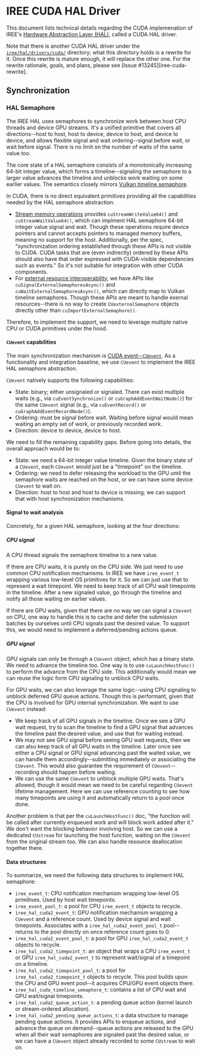 # IREE CUDA HAL Driver

This document lists technical details regarding the CUDA implemenation of
IREE's [Hardware Abstraction Layer (HAL)][iree-hal], called a CUDA HAL driver.

Note that there is another CUDA HAL driver under the
[`iree/hal/drivers/cuda/`][iree-cuda] directory; what this directory holds is
a rewrite for it. Once this rewrite is mature enough, it will replace the
other one. For the rewrite rationale, goals, and plans, please see
[Issue #13245][iree-cuda-rewrite].

## Synchronization

### HAL Semaphore

The IREE HAL uses semaphores to synchronize work between host CPU threads and
device GPU streams. It's a unified primitive that covers all directions--host
to host, host to device, device to host, and device to device, and allows
flexible signal and wait ordering--signal before wait, or wait before signal.
There is no limit on the number of waits of the same value too.

The core state of a HAL semaphore consists of a monotonically increasing 64-bit
integer value, which forms a timeline--signaling the semaphore to a larger
value advances the timeline and unblocks work waiting on some earlier values.
The semantics closely mirrors
[Vulkan timeline semaphore][vulkan-timeline-semaphore].

In CUDA, there is no direct equivalent primitives providing all the capabilities
needed by the HAL semaphore abstraction:

* [Stream memory operations][cu-mem-ops] provides `cuStreamWriteValue64()` and
  `cuStreamWaitValue64()`, which can implment HAL semaphore 64-bit integer value
  signal and wait. Though these operations require device pointers and cannot
  accepts pointers to managed memory buffers, meaning no support for the host.
  Additionally, per the spec, "synchronization ordering established through
  these APIs is not visible to CUDA. CUDA tasks that are (even indirectly)
  ordered by these APIs should also have that order expressed with
  CUDA-visible dependencies such as events." So it's not suitable for
  integration with other CUDA components.
* For [external resource interoperability][cu-external-resource], we have APIs
  like `cuSignalExternalSemaphoresAsync()` and `cuWaitExternalSemaphoresAsync()`,
  which can directly map to Vulkan timeline semaphores. Though these APIs are
  meant to handle exernal resources--there is no way to create
  `CUexternalSemaphore` objects directly other than `cuImportExternalSemaphore()`.

Therefore, to implement the support, we need to leverage multiple native CPU or
CUDA primitives under the hood.

#### `CUevent` capabilities

The main synchronization mechanism is [CUDA event--`CUevent`][cu-event].
As a functionality and integration baseline, we use `CUevent` to implement the
IREE HAL semaphore abstraction.

`CUevent` natively supports the following capabilities:

* State: binary; either unsignaled or signaled. There can exist multiple
  waits (e.g., via `cuEventSynchronize()` or `cuGraphAddEventWaitNode()`) for
  the same `CUevent` signal (e.g., via `cuEventRecord()` or
  `cuGraphAddEventRecordNode()`).
* Ordering: must be signal before wait. Waiting before signal would mean
  waiting an empty set of work, or previously recorded work.
* Direction: device to device, device to host.

We need to fill the remaining capability gaps. Before going into details,
the overall approach would be to:

* State: we need a 64-bit integer value timeline. Given the binary state of
  a `CUevent`, each `CUevent` would just be a "timepoint" on the timeline.
* Ordering: we need to defer releasing the workload to the GPU until the
  semaphore waits are reached on the host, or we can have some device
  `CUevent` to wait on.
* Direction: host to host and host to device is missing; we can support that
  with host synchronization mechanisms.

#### Signal to wait analysis

Concretely, for a given HAL semaphore, looking at the four directions:

##### CPU signal

A CPU thread signals the semaphore timeline to a new value.

If there are CPU waits, it is purely on the CPU side. We just need to use common
CPU notification mechanisms. In IREE we have `iree_event_t` wrapping various
low-level OS primitives for it. So we can just use that to represent a wait
timepoint. We need to keep track of all CPU wait timepoints in the timeline.
After a new signaled value, go through the timeline and notify all those waiting
on earlier values.

If there are GPU waits, given that there are no way we can signal a `CUevent` on
CPU, one way to handle this is to cache and defer the submission batches by
ourselves until CPU signals past the desired value. To support this, we would
need to implement a deferred/pending actions queue.

##### GPU signal

GPU signals can only be through a `CUevent` object, which has a binary state.
We need to advance the timeline too. One way is to use `cuLaunchHostFunc()`
to perform the advance from the CPU side. This additionally would mean we can
reuse the logic form CPU signaling to unblock CPU waits.

For GPU waits, we can also leverage the same logic--using CPU signaling to
unblock deferred GPU queue actions. Though this is performant, given that
the CPU is involved for GPU internal synchronization. We want to use `CUevent`
instead:

* We keep track of all GPU signals in the timeline. Once we see a GPU wait
  request, try to scan the timeline to find a GPU signal that advances the
  timeline past the desired value, and use that for waiting instead.
* We may not see GPU signal before seeing GPU wait requests, then we can also
  keep track of all GPU waits in the timeline. Later once see either a CPU
  signal or GPU signal advancing past the waited value, we can handle them
  accordingly--submitting immediately or associating the `CUevent`.
  This would also guarantee the requirement of `CUevent`--recording should
  happen before waiting.
* We can use the same `CUevent` to unblock multiple GPU waits. That's allowed,
  though it would mean we need to be careful regarding `CUevent` lifetime
  management. Here we can use reference counting to see how many timepoints
  are using it and automatically return to a pool once done.

Another problem is that per the `cuLaunchHostFunc()` doc, "the function will
be called after currently enqueued work and will block work added after it."
We don't want the blocking behavior involving host. So we can use a dedicated
`CUstream` for launching the host function, waiting on the `CUevent` from the
original stream too. We can also handle resource deallocation together there.

#### Data structures

To summarize, we need the following data structures to implement HAL semaphore:

* `iree_event_t`: CPU notification mechanism wrapping low-level OS primitives.
  Used by host wait timepoints.
* `iree_event_pool_t`: a pool for CPU `iree_event_t` objects to recycle.
* `iree_hal_cuda2_event_t`: GPU notification mechanism wrapping a `CUevent` and
  a reference count. Used by device signal and wait timepoints. Associates with
  a `iree_hal_cuda2_event_pool_t` pool--returns to the pool directly on once
  reference count goes to 0.
* `iree_hal_cuda2_event_pool_t`: a pool for GPU `iree_hal_cuda2_event_t` objects
  to recycle.
* `iree_hal_cuda2_timepoint_t`: an object that wraps a CPU `iree_event_t` or
  GPU `iree_hal_cuda2_event_t` to represent wait/signal of a timepoint on a
  timeline.
* `iree_hal_cuda2_timepoint_pool_t`: a pool for `iree_hal_cuda2_timepoint_t`
  objects to recycle. This pool builds upon the CPU and GPU event pool--it
  acquires CPU/GPU event objects there.
* `iree_hal_cuda_timeline_semaphore_t`: contains a list of CPU wait and GPU
  wait/signal timepoints.
* `iree_hal_cuda2_queue_action_t`: a pending queue action (kernel launch or
  stream-ordered allocation).
* `iree_hal_cuda2_pending_queue_actions_t`: a data structure to manage pending
  queue actions. It provides APIs to enqueue actions, and advance the queue on
  demand--queue actions are released to the GPU when all their wait semaphores
  are signaled past the desired value, or we can have a `CUevent` object already
  recorded to some `CUstream` to wait on.


[iree-hal]: https://github.com/openxla/iree/tree/main/runtime/src/iree/hal
[iree-cuda]: https://github.com/openxla/iree/tree/main/runtime/src/iree/hal/drivers/cuda
[iree-cuda-rewite]: https://github.com/openxla/iree/issues/13245
[vulkan-timeline-semaphore]: https://www.khronos.org/blog/vulkan-timeline-semaphores
[cu-mem-ops]: https://docs.nvidia.com/cuda/cuda-driver-api/group__CUDA__MEMOP.html
[cu-external-resource]: https://docs.nvidia.com/cuda/cuda-driver-api/group__CUDA__EXTRES__INTEROP.html
[cu-event]: https://docs.nvidia.com/cuda/cuda-driver-api/group__CUDA__EVENT.html
